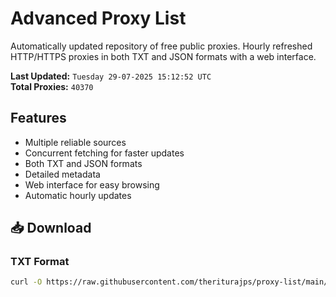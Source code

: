 # Advanced Proxy List

Automatically updated repository of free public proxies. Hourly refreshed HTTP/HTTPS proxies in both TXT and JSON formats with a web interface.

**Last Updated:** `Tuesday 29-07-2025 15:12:52 UTC`  
**Total Proxies:** `40370`

## Features
- Multiple reliable sources
- Concurrent fetching for faster updates
- Both TXT and JSON formats
- Detailed metadata
- Web interface for easy browsing
- Automatic hourly updates

## 📥 Download

### TXT Format
```bash
curl -O https://raw.githubusercontent.com/theriturajps/proxy-list/main/proxies.txt
